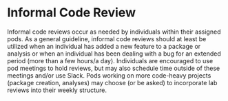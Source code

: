 # Informal Code Review
Informal code reviews occur as needed by individuals within their assigned pods.
As a general guideline, informal code reviews should at least be utilized when 
an individual has added a new feature to a package or analysis or when an 
individual has been dealing with a bug for an extended period (more than a few 
hours/a day). Individuals are encouraged to use pod meetings to hold reviews, 
but may also schedule time outside of these meetings and/or use Slack. Pods 
working on more code-heavy projects (package creation, analyses) may choose (or 
be asked) to incorporate lab reviews into their weekly structure.
